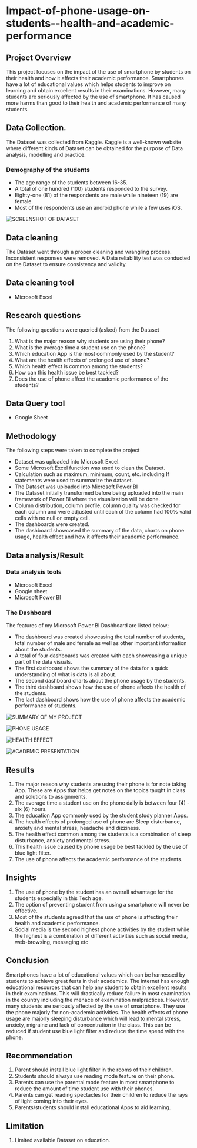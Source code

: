 # Impact-of-phone-usage-on-students--health-and-academic-performance
## Project Overview
This project focuses on the impact of the use of smartphone by students on their health and how it affects their academic performance. Smartphones have a lot of educational values which helps students to improve on learning and obtain excellent results in their examinations. However, many students are seriously affected by the use of smartphone. It has caused more harms than good to their health and academic performance of many students. 
## Data Collection. 
The Dataset was collected from Kaggle. Kaggle is a well-known website where different kinds of Dataset can be obtained for the purpose of Data analysis, modelling and practice. 
### Demography of the students
-	The age range of the students between 16-35.
-	A total of one hundred (100) students responded to the survey.
-	Eighty-one (81) of the respondents are male while nineteen (19) are female. 
-	Most of the respondents use an android phone while a few uses iOS.

  ![SCREENSHOT OF DATASET](https://github.com/user-attachments/assets/40b7da54-3fe5-413a-8433-de7c356d3d65)

## Data cleaning
The Dataset went through a proper cleaning and wrangling process. Inconsistent responses were removed. A Data reliability test was conducted on the Dataset to ensure consistency and validity.
## Data cleaning tool
-	Microsoft Excel

## Research questions 
The following questions were queried (asked) from the Dataset
1.	What is the major reason why students are using their phone?
2.	What is the average time a student use on the phone?
3.	Which education App is the most commonly used by the student?
4.	What are the health effects of prolonged use of phone?
5.	Which health effect is common among the students?
6.	How can this health issue be best tackled?
7.	Does the use of phone affect the academic performance of the students?
## Data Query tool
-	Google Sheet
## Methodology 
The following steps were taken to complete the project
-	Dataset was uploaded into Microsoft Excel.
-	Some Microsoft Excel function was used to clean the Dataset.
-	Calculation such as maximum, minimum, count, etc. including If statements were used to summarize the dataset.
-	The Dataset was uploaded into Microsoft Power BI 
-	The Dataset initially transformed before being uploaded into the main framework of Power BI where the visualization will be done.
-	Column distribution, column profile, column quality was checked for each column and were adjusted until each of the column had 100% valid cells with no null or empty cell.
-	The dashboards were created.
-	The dashboard showcased the summary of the data, charts on phone usage, health effect and how it affects their academic performance.
## Data analysis/Result
### Data analysis tools
-	Microsoft Excel
-	Google sheet
-	Microsoft Power BI
### The Dashboard
The features of my Microsoft Power BI Dashboard are listed below;
-	The dashboard was created showcasing the total number of students, total number of male and female as well as other important information about the students.
-	A total of four dashboards was created with each showcasing a unique part of the data visuals. 
-	The first dashboard shows the summary of the data for a quick understanding of what is data is all about.
-	The second dashboard charts about the phone usage by the students.
-	The third dashboard shows how the use of phone affects the health of the students.
-	The last dashboard shows how the use of phone affects the academic performance of students.

![SUMMARY OF MY PROJECT](https://github.com/user-attachments/assets/99d8de44-6ee3-4d82-be00-9e73d72f69be)

![PHONE USAGE](https://github.com/user-attachments/assets/cdfa4c29-f103-4373-8f18-3ea4c72eb5f6)

![HEALTH EFFECT](https://github.com/user-attachments/assets/030a2c00-4224-4cf9-a86c-a594e04f7951)

![ACADEMIC PRESENTATION](https://github.com/user-attachments/assets/eda7fff6-4307-4a0c-927d-836eadb2ff7f)


## Results
1.	The major reason why students are using their phone is for note taking App. These are Apps that helps get notes on the topics taught in class and solutions to assignments. 
2.	The average time a student use on the phone daily is between four (4) - six (6) hours.
3.	The education App commonly used by the student study planner Apps.
4.	The health effects of prolonged use of phone are Sleep disturbance, anxiety and mental stress, headache and dizziness.
5.	The health effect common among the students is a combination of sleep disturbance, anxiety and mental stress.
6.	This health issue caused by phone usage be best tackled by the use of blue light filter.
7.	The use of phone affects the academic performance of the students. 
## Insights
1.	The use of phone by the student has an overall advantage for the students especially in this Tech age. 
2.	The option of preventing student from using a smartphone will never be effective. 
3.	Most of the students agreed that the use of phone is affecting their health and academic performance. 
4.	Social media is the second highest phone activities by the student while the highest is a combination of different activities such as social media,  web-browsing, messaging etc
## Conclusion
Smartphones have a lot of educational values which can be harnessed by students to achieve great feats in their academics. The internet has enough educational resources that can help any student to obtain excellent results in their examinations. This will drastically reduce failure in most examination in the country including the menace of examination malpractices. However, many students are seriously affected by the use of smartphone. They use the phone majorly for non-academic activities. The health effects of phone usage are majorly sleeping disturbance which will lead to mental stress, anxiety, migraine and lack of concentration in the class. This can be reduced if student use blue light filter and reduce the time spend with the phone.

## Recommendation
1.	Parent should install blue light filter in the rooms of their children.
2.	Students should always use reading mode feature on their phone. 
3.	Parents can use the parental mode feature in most smartphone to reduce the amount of time student use with their phones.
4.	Parents can get reading spectacles for their children to reduce the rays of light coming into their eyes. 
5.	Parents/students should install educational Apps to aid learning. 
## Limitation
1.	Limited available Dataset on education. 

